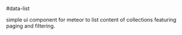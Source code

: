 #data-list

simple ui component for meteor to list content of collections featuring paging and filtering.